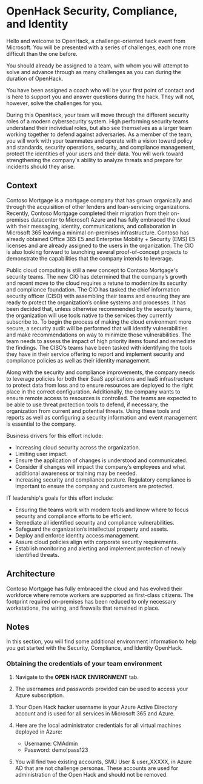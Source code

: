# OpenHack Security, Compliance, and Identity

Hello and welcome to OpenHack, a challenge-oriented hack event from Microsoft. You will be presented with a series of challenges, each one more difficult than the one before.

You should already be assigned to a team, with whom you will attempt to solve and advance through as many challenges as you can during the duration of OpenHack.

You have been assigned a coach who will be your first point of contact and is here to support you and answer questions during the hack. They will not, however, solve the challenges for you.

During this OpenHack, your team will move through the different security roles of a modern cybersecurity system. High performing security teams understand their individual roles, but also see themselves as a larger team working together to defend against adversaries. As a member of the team, you will work with your teammates and operate with a vision toward policy and standards, security operations, security, and compliance management, protect the identities of your users and their data. You will work toward strengthening the company's ability to analyze threats and prepare for incidents should they arise.

## Context

Contoso Mortgage is a mortgage company that has grown organically and through the acquisition of other lenders and loan-servicing organizations. Recently, Contoso Mortgage completed their migration from their on-premises datacenter to Microsoft Azure and has fully embraced the cloud with their messaging, identity, communications, and collaboration in Microsoft 365 leaving a minimal on-premises infrastructure. Contoso has already obtained Office 365 E5 and Enterprise Mobility + Security (EMS) E5 licenses and are already assigned to the users in the organization. The CIO is also looking forward to launching several proof-of-concept projects to demonstrate the capabilities that the company intends to leverage.  

Public cloud computing is still a new concept to Contoso Mortgage's security teams. The new CIO has determined that the company’s growth and recent move to the cloud requires a retune to modernize its security and compliance foundation. The CIO has tasked the chief information security officer (CISO) with assembling their teams and ensuring they are ready to protect the organization’s online systems and processes. It has been decided that, unless otherwise recommended by the security teams, the organization will use tools native to the services they currently subscribe to. To begin the process of making the cloud environment more secure, a security audit will be performed that will identify vulnerabilities and make recommendations on way to minimize those vulnerabilities. The team needs to assess the impact of high priority items found and remediate the findings. The CISO’s teams have been tasked with identifying the tools they have in their service offering to report and implement security and compliance policies as well as their identity management.  

Along with the security and compliance improvements, the company needs to leverage policies for both their SaaS applications and IaaS infrastructure to protect data from loss and to ensure resources are deployed to the right place in the correct configuration. Additionally, the company wants to ensure remote access to resources is controlled. The teams are expected to be able to use threat protection tools to defend, if necessary, the organization from current and potential threats. Using these tools and reports as well as configuring a security information and event management is essential to the company.

Business drivers for this effort include:

- Increasing cloud security across the organization.
- Limiting user impact.  
- Ensure the application of changes is understood and communicated.  
- Consider if changes will impact the company’s employees and what additional awareness or training may be needed.
- Increasing security and compliance posture. Regulatory compliance is important to ensure the company and customers are protected.

IT leadership's goals for this effort include:

- Ensuring the teams work with modern tools and know where to focus security and compliance efforts to be efficient.
- Remediate all identified security and compliance vulnerabilities.
- Safeguard the organization’s intellectual property and assets.
- Deploy and enforce identity access management.
- Assure cloud policies align with corporate security requirements.
- Establish monitoring and alerting and implement protection of newly identified threats.

## Architecture

Contoso Mortgage has fully embraced the cloud and has evolved their workforce where remote workers are supported as first-class citizens. The footprint required on-premises has been reduced to only necessary workstations, the wiring, and firewalls that remained in place.

## Notes

In this section, you will find some additional environment information to help you get started with the Security, Compliance, and Identity OpenHack.

### Obtaining the credentials of your team environment

1. Navigate to the **OPEN HACK ENVIRONMENT** tab.

1. The usernames and passwords provided can be used to access your Azure subscription.

1. Your Open Hack hacker username is your Azure Active Directory account and is used for all services in Microsoft 365 and Azure.

1. Here are the local administrator credentials for all virtual machines deployed in Azure:
    -	Username: CMAdmin
    -	Password: demo!pass123

1. You will find two existing accounts, SMU User & user_XXXXX, in Azure AD that are not challenge personas. These accounts are used for administration of the Open Hack and should not be removed.

<!--
## References

- <a href="" target="_blank"></a>


## Glossary

### Infrastructure-as-a-Service

Infrastructure-as-a-Service (<a href="https://azure.microsoft.com/overview/what-is-iaas/" target="_blank">IaaS</a>) is an instant computing infrastructure, provisioned and managed over the internet. It's one of the four types of cloud services, along with Software-as-a-Service (<a href="https://azure.microsoft.com/overview/what-is-saas/">SaaS</a>), Platform-as-a-Service (<a href="https://azure.microsoft.com/overview/what-is-paas/" target="_blank">PaaS</a>), and <a href="https://azure.microsoft.com/overview/serverless-computing/" target="_blank">serverless</a>.

IaaS quickly scales up and down with demand, letting you pay only for what you use. It helps you avoid the expense and complexity of buying and managing physical servers and other datacenter infrastructure. Each resource is offered as a separate service component, and you only need to rent a particular one for as long as you need it. A cloud computing service provider, such as Azure, manages the infrastructure, while you purchase, install, configure, and manage your software including operating systems, middleware, and applications.

### Platform-as-a-Service

Platform-as-a-Service (<a href="https://azure.microsoft.com/overview/what-is-paas/" target="_blank">PaaS</a>) is a complete development and deployment environment in the cloud, with resources that enable you to deliver everything from simple cloud-based apps to sophisticated, cloud-enabled enterprise applications. You purchase the resources you need from a <a href="https://azure.microsoft.com/overview/choosing-a-cloud-service-provider/" target="_blank">cloud service provider</a> on a pay-as-you-go basis and access them over a secure Internet connection.

Like <a href="https://azure.microsoft.com/overview/what-is-iaas/" target="_blank">IaaS</a>, PaaS includes infrastructure - servers, storage, and networking - but also middleware, development tools, data services, database management systems, and more. PaaS is designed to support the complete web application lifecycle: building, testing, deploying, managing, and updating.

PaaS allows you to avoid the expense and complexity of buying and managing software licenses, the underlying application infrastructure and middleware, or the development tools and other resources. You manage the applications and services you develop, and the cloud service provider typically manages everything else.

### Azure Active Directory

Azure Active Directory (<a href="https://docs.microsoft.com/azure/active-directory/fundamentals/active-directory-whatis" target="_blank">Azure AD</a>) is Microsoft's cloud-based identity and access management service, which helps your employees sign in and access the following resources:

- External resources, such as Microsoft Office 365, the Azure portal, and thousands of other SaaS applications.
- Internal resources, such as apps on your corporate network and intranet, along with any cloud apps developed by your own organization.
-->  
